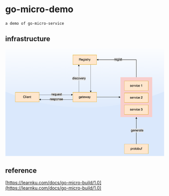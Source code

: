 # go-micro-demo

    a demo of go-micro-service

## infrastructure

![infrasture](https://github.com/my-Sakura/go-micro-demo/blob/main/grpc.png)

## reference
[https://learnku.com/docs/go-micro-build/1.0](https://learnku.com/docs/go-micro-build/1.0)
